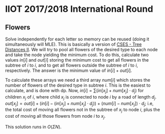 # IIOT 2017/2018 International Round

## Flowers
Solve independently for each letter so memory can be reused (doing it simultaneously will MLE). This is basically a version of [CSES - Tree Distances II](https://cses.fi/problemset/task/1133). We will try to pool all flowers of the desired type to each node and take the node yielding the minimum cost. To do this, calculate two values $in[i]$ and $out[i]$ storing the minimum cost to get all flowers in the subtree of $i$ to $i$, and to get all flowers outside the subtree of $i$ to $i$, respectively. The answer is the minimum value of $in[i]+out[i]$.

To calculate these arrays we need a third array $num[i]$ which stores the number of flowers of the desired type in subtree $i$. This is the easiest to calculate, and is done with dp. Now, $in[i]=\sum(in[x_j]+num[x_j]\cdot{d_j})$ for children $x_j$ of $i$, where child $x_j$ is connected to node $i$ by a road of length $d_j$. $out[x_j]=out[i]+(in[i]-(in[x_j]+num[x_j]\cdot{d_j}))+(num[i]-num[x_j])\cdot{d_j}$; i.e, the total cost of moving all flowers not in the subtree of $x_j$ to node $i$, plus the cost of moving all those flowers from node $i$ to $x_j$.

This solution runs in $O(\Sigma{N})$.